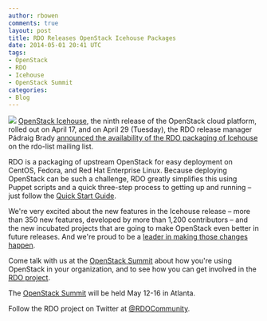 ```yaml
---
author: rbowen
comments: true
layout: post
title: RDO Releases OpenStack Icehouse Packages
date: 2014-05-01 20:41 UTC
tags:
- OpenStack
- RDO
- Icehouse
- OpenStack Summit
categories:
- Blog
---
```

![](blog/rdo-logo.png)
[OpenStack Icehouse](http://openstack.org/icehouse), the ninth release of the OpenStack cloud platform, rolled out on April 17, and on April 29 (Tuesday), the RDO release manager Pádraig Brady [announced the availability of the RDO packaging of Icehouse](https://www.redhat.com/archives/rdo-list/2014-April/msg00105.html) on the rdo-list mailing list.

RDO is a packaging of upstream OpenStack for easy deployment on CentOS, Fedora, and Red Hat Enterprise Linux. Because deploying OpenStack can be such a challenge, RDO greatly simplifies this using Puppet scripts and a quick three-step process to getting up and running &ndash; just follow the [Quick Start Guide](http://openstack.redhat.com/Quickstart).

We're very excited about the new features in the Icehouse release &ndash; more than 350 new features, developed by more than 1,200 contributors &ndash; and the new incubated projects that are going to make OpenStack even better in future releases. And we're proud to be a [leader in making those changes happen](http://activity.openstack.org/dash/releases/index.html?data_dir=data/icehouse).

Come talk with us at the [OpenStack Summit](http://community.redhat.com/events/#openstacksummitus) about how you're using OpenStack in your organization, and to see how you can get involved in the [RDO project](http://openstack.redhat.com/).

The [OpenStack Summit](https://www.openstack.org/summit/openstack-summit-atlanta-2014/) will be held May 12-16 in Atlanta. 

Follow the RDO project on Twitter at [@RDOCommunity](https://twitter.com/rdocommunity).
